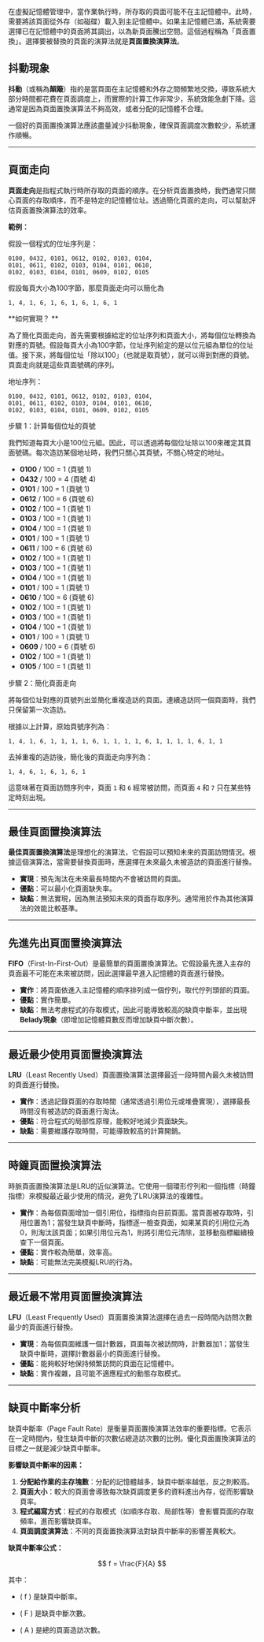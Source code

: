 在虛擬記憶體管理中，當作業執行時，所存取的頁面可能不在主記憶體中。此時，需要將該頁面從外存（如磁碟）載入到主記憶體中。如果主記憶體已滿，系統需要選擇已在記憶體中的頁面將其調出，以為新頁面騰出空間。這個過程稱為「頁面置換」。選擇要被替換的頁面的演算法就是**頁面置換演算法**。

## 抖動現象

**抖動**（或稱為**顛簸**）指的是當頁面在主記憶體和外存之間頻繁地交換，導致系統大部分時間都花費在頁面調度上，而實際的計算工作非常少，系統效能急劇下降。這通常是因為頁面置換演算法不夠高效，或者分配的記憶體不合理。

一個好的頁面置換演算法應該盡量減少抖動現象，確保頁面調度次數較少，系統運作順暢。

---

## 頁面走向

**頁面走向**是指程式執行時所存取的頁面的順序。在分析頁面置換時，我們通常只關心頁面的存取順序，而不是特定的記憶體位址。透過簡化頁面的走向，可以幫助評估頁面置換演算法的效率。

 **範例：**

假設一個程式的位址序列是：
```
0100, 0432, 0101, 0612, 0102, 0103, 0104,
0101, 0611, 0102, 0103, 0104, 0101, 0610,
0102, 0103, 0104, 0101, 0609, 0102, 0105
```
假設每頁大小為100字節，那麼頁面走向可以簡化為


```
1, 4, 1, 6, 1, 6, 1, 6, 1, 6, 1
```

**如何實現？ **

為了簡化頁面走向，首先需要根據給定的位址序列和頁面大小，將每個位址轉換為對應的頁號。假設每頁大小為100字節，位址序列給定的是以位元組為單位的位址值。接下來，將每個位址「除以100」（也就是取頁號），就可以得到對應的頁號。頁面走向就是這些頁面號碼的序列。


地址序列：

```
0100, 0432, 0101, 0612, 0102, 0103, 0104,
0101, 0611, 0102, 0103, 0104, 0101, 0610,
0102, 0103, 0104, 0101, 0609, 0102, 0105
```

步驟 1：計算每個位址的頁號

我們知道每頁大小是100位元組。因此，可以透過將每個位址除以100來確定其頁面號碼。每次造訪某個地址時，我們只關心其頁號，不關心特定的地址。

 - **0100** / 100 = 1 (頁號 1)
 - **0432** / 100 = 4 (頁號 4)
 - **0101** / 100 = 1 (頁號 1)
 - **0612** / 100 = 6 (頁號 6)
 - **0102** / 100 = 1 (頁號 1)
 - **0103** / 100 = 1 (頁號 1)
 - **0104** / 100 = 1 (頁號 1)
 - **0101** / 100 = 1 (頁號 1)
 - **0611** / 100 = 6 (頁號 6)
 - **0102** / 100 = 1 (頁號 1)
 - **0103** / 100 = 1 (頁號 1)
 - **0104** / 100 = 1 (頁號 1)
 - **0101** / 100 = 1 (頁號 1)
 - **0610** / 100 = 6 (頁號 6)
 - **0102** / 100 = 1 (頁號 1)
 - **0103** / 100 = 1 (頁號 1)
 - **0104** / 100 = 1 (頁號 1)
 - **0101** / 100 = 1 (頁號 1)
 - **0609** / 100 = 6 (頁號 6)
 - **0102** / 100 = 1 (頁號 1)
 - **0105** / 100 = 1 (頁號 1)

步驟 2：簡化頁面走向

將每個位址對應的頁號列出並簡化重複造訪的頁面。連續造訪同一個頁面時，我們只保留第一次造訪。

根據以上計算，原始頁號序列為：
```
1, 4, 1, 6, 1, 1, 1, 1, 6, 1, 1, 1, 1, 6, 1, 1, 1, 1, 6, 1, 1
```

去掉重複的造訪後，簡化後的頁面走向序列為：
```
1, 4, 6, 1, 6, 1, 6, 1
```


這意味著在頁面訪問序列中，頁面 `1` 和 `6` 經常被訪問，而頁面 `4` 和 `7` 只在某些特定時刻出現。

---

## 最佳頁面置換演算法

**最佳頁面置換演算法**是理想化的演算法，它假設可以預知未來的頁面訪問情況。根據這個演算法，當需要替換頁面時，應選擇在未來最久未被造訪的頁面進行替換。

- **實現**：預先淘汰在未來最長時間內不會被訪問的頁面。
- **優點**：可以最小化頁面缺失率。
- **缺點**：無法實現，因為無法預知未來的頁面存取序列。通常用於作為其他演算法的效能比較基準。


---

## 先進先出頁面置換演算法

**FIFO**（First-In-First-Out）是最簡單的頁面置換演算法。它假設最先進入主存的頁面最不可能在未來被訪問，因此選擇最早進入記憶體的頁面進行替換。

- **實作**：將頁面依進入主記憶體的順序排列成一個佇列，取代佇列頭部的頁面。
- **優點**：實作簡單。
- **缺點**：無法考慮程式的存取模式，因此可能導致較高的缺頁中斷率，並出現**Belady現象**（即增加記憶體頁數反而增加缺頁中斷次數）。


---

## 最近最少使用頁面置換演算法

**LRU**（Least Recently Used）頁面置換演算法選擇最近一段時間內最久未被訪問的頁面進行替換。

- **實作**：透過記錄頁面的存取時間（通常透過引用位元或堆疊實現），選擇最長時間沒有被造訪的頁面進行淘汰。
- **優點**：符合程式的局部性原理，能較好地減少頁面缺失。
- **缺點**：需要維護存取時間，可能導致較高的計算開銷。



---

## 時鐘頁面置換演算法

時脈頁面置換演算法是LRU的近似演算法。它使用一個環形佇列和一個指標（時鐘指標）來模擬最近最少使用的情況，避免了LRU演算法的複雜性。

- **實作**：為每個頁面增加一個引用位，指標指向目前頁面。當頁面被存取時，引用位置為1；當發生缺頁中斷時，指標逐一檢查頁面，如果某頁的引用位元為0，則淘汰該頁面；如果引用位元為1，則將引用位元清除，並移動指標繼續檢查下一個頁面。
- **優點**：實作較為簡單，效率高。
- **缺點**：可能無法完美模擬LRU的行為。

---

## 最近最不常用頁面置換演算法

**LFU**（Least Frequently Used）頁面置換演算法選擇在過去一段時間內訪問次數最少的頁面進行替換。

- **實現**：為每個頁面維護一個計數器，頁面每次被訪問時，計數器加1；當發生缺頁中斷時，選擇計數器最小的頁面進行替換。
- **優點**：能夠較好地保持頻繁訪問的頁面在記憶體中。
- **缺點**：實作複雜，且可能不適應程式的動態存取模式。

---

## 缺頁中斷率分析

缺頁中斷率（Page Fault Rate）是衡量頁面置換演算法效率的重要指標。它表示在一定時間內，發生缺頁中斷的次數佔總造訪次數的比例。優化頁面置換演算法的目標之一就是減少缺頁中斷率。

**影響缺頁中斷率的因素：**

1. **分配給作業的主存塊數**：分配的記憶體越多，缺頁中斷率越低，反之則較高。
2. **頁面大小**：較大的頁面會導致每次缺頁調度更多的資料進出內存，從而影響缺頁率。
3. **程式編寫方式**：程式的存取模式（如順序存取、局部性等）會影響頁面的存取頻率，進而影響缺頁率。
4. **頁面調度演算法**：不同的頁面置換演算法對缺頁中斷率的影響差異較大。

**缺頁中斷率公式：**

$$
 f = \frac{F}{A}
$$

其中：

 - \( f \) 是缺頁中斷率。

 - \( F \) 是缺頁中斷次數。

 - \( A \) 是總的頁面造訪次數。